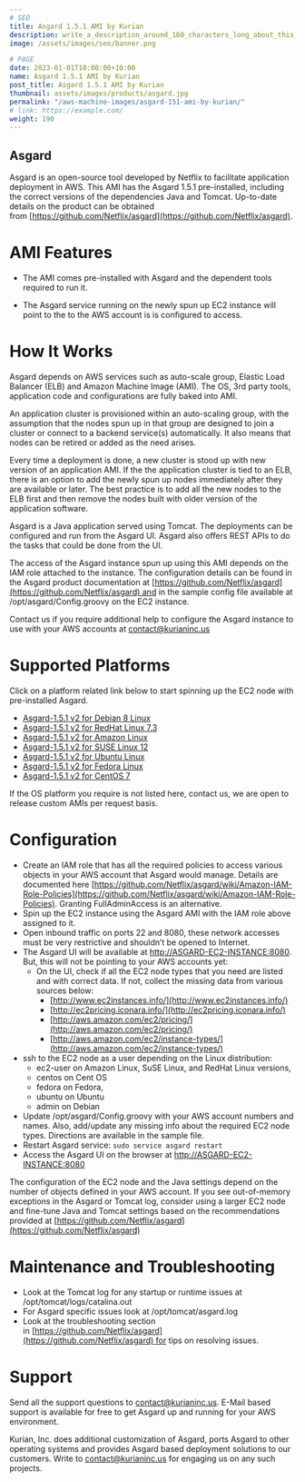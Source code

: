 ```yaml
---
# SEO
title: Asgard 1.5.1 AMI by Kurian
description: write_a_description_around_160_characters_long_about_this_PRODUCT_POST
image: /assets/images/seo/banner.png

# PAGE
date: 2023-01-01T10:00:00+10:00
name: Asgard 1.5.1 AMI by Kurian
post_title: Asgard 1.5.1 AMI by Kurian
thumbnail: assets/images/products/asgard.jpg
permalink: "/aws-machine-images/asgard-151-ami-by-kurian/"
# link: https://example.com/
weight: 190
---
```


Asgard
------

Asgard is an open-source tool developed by Netflix to facilitate application deployment in AWS. This AMI has the Asgard 1.5.1 pre-installed, including the correct versions of the dependencies Java and Tomcat. Up-to-date details on the product can be obtained from [https://github.com/Netflix/asgard](https://github.com/Netflix/asgard).

[](https://github.com/kurianinc/ami-pub/wiki/Asgard-1.5.1-AMI-by-Kurian#ami-features)AMI Features
=================================================================================================

*   The AMI comes pre-installed with Asgard and the dependent tools required to run it.
    
*   The Asgard service running on the newly spun up EC2 instance will point to the to the AWS account is is configured to access.
    

[](https://github.com/kurianinc/ami-pub/wiki/Asgard-1.5.1-AMI-by-Kurian#how-it-works)How It Works
=================================================================================================

Asgard depends on AWS services such as auto-scale group, Elastic Load Balancer (ELB) and Amazon Machine Image (AMI). The OS, 3rd party tools, application code and configurations are fully baked into AMI.

An application cluster is provisioned within an auto-scaling group, with the assumption that the nodes spun up in that group are designed to join a cluster or connect to a backend service(s) automatically. It also means that nodes can be retired or added as the need arises.

Every time a deployment is done, a new cluster is stood up with new version of an application AMI. If the the application cluster is tied to an ELB, there is an option to add the newly spun up nodes immediately after they are available or later. The best practice is to add all the new nodes to the ELB first and then remove the nodes built with older version of the application software.

Asgard is a Java application served using Tomcat. The deployments can be configured and run from the Asgard UI. Asgard also offers REST APIs to do the tasks that could be done from the UI.

The access of the Asgard instance spun up using this AMI depends on the IAM role attached to the instance. The configuration details can be found in the Asgard product documentation at [https://github.com/Netflix/asgard](https://github.com/Netflix/asgard) and in the sample config file available at /opt/asgard/Config.groovy on the EC2 instance.

Contact us if you require additional help to configure the Asgard instance to use with your AWS accounts at [contact@kurianinc.us](mailto:contact@kurianinc.us)

[](https://github.com/kurianinc/ami-pub/wiki/Asgard-1.5.1-AMI-by-Kurian#supported-platforms)Supported Platforms
===============================================================================================================

Click on a platform related link below to start spinning up the EC2 node with pre-installed Asgard.

*   [Asgard-1.5.1 v2 for Debian 8 Linux](https://aws.amazon.com/marketplace/pp/B017SX1YC4/ref=_ptnr_amidoc_github)
*   [Asgard-1.5.1 v2 for RedHat Linux 7.3](https://aws.amazon.com/marketplace/pp/B017SWBB5K/ref=_ptnr_amidoc_github)
*   [Asgard-1.5.1 v2 for Amazon Linux](https://aws.amazon.com/marketplace/pp/B017BN7OWA/ref=_ptnr_amidoc_github)
*   [Asgard-1.5.1 v2 for SUSE Linux 12](https://aws.amazon.com/marketplace/pp/B017XM0MT6/ref=_ptnr_amidoc_github)
*   [Asgard-1.5.1 v2 for Ubuntu Linux](https://aws.amazon.com/marketplace/pp/B017SVUML0/ref=_ptnr_amidoc_github)
*   [Asgard-1.5.1 v2 for Fedora Linux](https://aws.amazon.com/marketplace/pp/B017SWU7M8/ref=_ptnr_amidoc_github)
*   [Asgard-1.5.1 v2 for CentOS 7](https://aws.amazon.com/marketplace/pp/B01876K7BU/ref=_ptnr_amidoc_github)

If the OS platform you require is not listed here, contact us, we are open to release custom AMIs per request basis.

[](https://github.com/kurianinc/ami-pub/wiki/Asgard-1.5.1-AMI-by-Kurian#configuration)Configuration
===================================================================================================

*   Create an IAM role that has all the required policies to access various objects in your AWS account that Asgard would manage. Details are documented here [https://github.com/Netflix/asgard/wiki/Amazon-IAM-Role-Policies](https://github.com/Netflix/asgard/wiki/Amazon-IAM-Role-Policies). Granting FullAdminAccess is an alternative.
*   Spin up the EC2 instance using the Asgard AMI with the IAM role above assigned to it.
*   Open inbound traffic on ports 22 and 8080, these network accesses must be very restrictive and shouldn’t be opened to Internet.
*   The Asgard UI will be available at [http://ASGARD-EC2-INSTANCE:8080](http://asgard-ec2-instance:8080/). But, this will not be pointing to your AWS accounts yet:
    *   On the UI, check if all the EC2 node types that you need are listed and with correct data. If not, collect the missing data from various sources below:
        *   [http://www.ec2instances.info/](http://www.ec2instances.info/)
        *   [http://ec2pricing.iconara.info/](http://ec2pricing.iconara.info/)
        *   [http://aws.amazon.com/ec2/pricing/](http://aws.amazon.com/ec2/pricing/)
        *   [http://aws.amazon.com/ec2/instance-types/](http://aws.amazon.com/ec2/instance-types/)
*   ssh to the EC2 node as a user depending on the Linux distribution:
    *   ec2-user on Amazon Linux, SuSE Linux, and RedHat Linux versions,
    *   centos on Cent OS
    *   fedora on Fedora,
    *   ubuntu on Ubuntu
    *   admin on Debian
*   Update /opt/asgard/Config.groovy with your AWS account numbers and names. Also, add/update any missing info about the required EC2 node types. Directions are available in the sample file.
*   Restart Asgard service: `sudo service asgard restart`
*   Access the Asgard UI on the browser at [http://ASGARD-EC2-INSTANCE:8080](http://asgard-ec2-instance:8080/)

The configuration of the EC2 node and the Java settings depend on the number of objects defined in your AWS account. If you see out-of-memory exceptions in the Asgard or Tomcat log, consider using a larger EC2 node and fine-tune Java and Tomcat settings based on the recommendations provided at [https://github.com/Netflix/asgard](https://github.com/Netflix/asgard)

[](https://github.com/kurianinc/ami-pub/wiki/Asgard-1.5.1-AMI-by-Kurian#maintenance-and-troubleshooting)Maintenance and Troubleshooting
=======================================================================================================================================

*   Look at the Tomcat log for any startup or runtime issues at /opt/tomcat/logs/catalina.out
*   For Asgard specific issues look at /opt/tomcat/asgard.log
*   Look at the troubleshooting section in [https://github.com/Netflix/asgard](https://github.com/Netflix/asgard) for tips on resolving issues.

[](https://github.com/kurianinc/ami-pub/wiki/Asgard-1.5.1-AMI-by-Kurian#support)Support
=======================================================================================

Send all the support questions to [contact@kurianinc.us](mailto:contact@kurianinc.us). E-Mail based support is available for free to get Asgard up and running for your AWS environment.

Kurian, Inc. does additional customization of Asgard, ports Asgard to other operating systems and provides Asgard based deployment solutions to our customers. Write to [contact@kurianinc.us](mailto:contact@kurianinc.us) for engaging us on any such projects.
